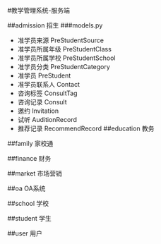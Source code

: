 #教学管理系统-服务端

##admission 招生
###models.py
- 准学员来源 PreStudentSource
- 准学员所属年级 PreStudentClass
- 准学员所属学校 PreStudentSchool
- 准学员分类 PreStudentCategory
- 准学员 PreStudent
- 准学员联系人 Contact
- 咨询标签 ConsultTag
- 咨询记录 Consult
- 邀约 Invitation
- 试听 AuditionRecord
- 推荐记录 RecommendRecord
##education 教务

##family 家校通

##finance 财务

##market 市场营销

##oa OA系统

##school 学校

##student 学生

##user 用户